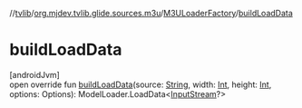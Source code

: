 //[tvlib](../../../index.md)/[org.mjdev.tvlib.glide.sources.m3u](../index.md)/[M3ULoaderFactory](index.md)/[buildLoadData](build-load-data.md)

# buildLoadData

[androidJvm]\
open override fun [buildLoadData](build-load-data.md)(source: [String](https://kotlinlang.org/api/latest/jvm/stdlib/kotlin/-string/index.html), width: [Int](https://kotlinlang.org/api/latest/jvm/stdlib/kotlin/-int/index.html), height: [Int](https://kotlinlang.org/api/latest/jvm/stdlib/kotlin/-int/index.html), options: Options): ModelLoader.LoadData&lt;[InputStream](https://developer.android.com/reference/kotlin/java/io/InputStream.html)?&gt;
